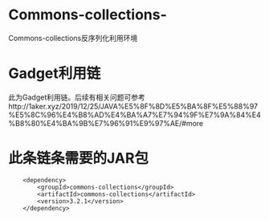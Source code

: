 # Commons-collections-
Commons-collections反序列化利用环境

# Gadget利用链
此为Gadget利用链。后续有相关问题可参考http://1aker.xyz/2019/12/25/JAVA%E5%8F%8D%E5%BA%8F%E5%88%97%E5%8C%96%E4%B8%AD%E4%BA%A7%E7%94%9F%E7%9A%84%E4%B8%80%E4%BA%9B%E7%96%91%E9%97%AE/#more

# 此条链条需要的JAR包
        <dependency>
            <groupId>commons-collections</groupId>
            <artifactId>commons-collections</artifactId>
            <version>3.2.1</version>
        </dependency>
 
